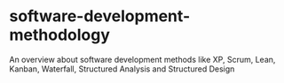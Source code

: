 # software-development-methodology
An overview about software development methods like XP, Scrum, Lean, Kanban, Waterfall, Structured Analysis and Structured Design
